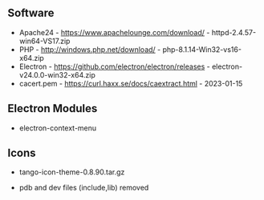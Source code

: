 Software
---

- Apache24 - https://www.apachelounge.com/download/ - httpd-2.4.57-win64-VS17.zip
- PHP - http://windows.php.net/download/ - php-8.1.14-Win32-vs16-x64.zip
- Electron - https://github.com/electron/electron/releases - electron-v24.0.0-win32-x64.zip
- cacert.pem - https://curl.haxx.se/docs/caextract.html - 2023-01-15

Electron Modules
---
- electron-context-menu

Icons
---
- tango-icon-theme-0.8.90.tar.gz

* pdb and dev files (include,lib) removed
